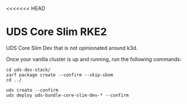 <<<<<<< HEAD
# UDS Core Slim RKE2 

UDS Core Slim Dev that is not opinionated around k3d.

Once your vanilla cluster is up and running, run the following commands:

```shell
cd uds-dev-stack/
zarf package create --confirm --skip-sbom
cd ../

uds create --confirm
uds deploy uds-bundle-core-slim-dev-* --confirm
```
